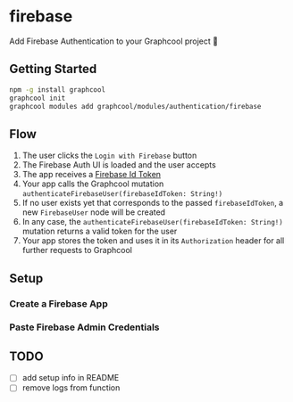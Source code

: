# firebase

Add Firebase Authentication to your Graphcool project 🎁

## Getting Started

```sh
npm -g install graphcool
graphcool init
graphcool modules add graphcool/modules/authentication/firebase
```

## Flow

1. The user clicks the `Login with Firebase` button
2. The Firebase Auth UI is loaded and the user accepts
3. The app receives a [Firebase Id Token](https://firebase.google.com/docs/auth/admin/verify-id-tokens)
4. Your app calls the Graphcool mutation `authenticateFirebaseUser(firebaseIdToken: String!)`
5. If no user exists yet that corresponds to the passed `firebaseIdToken`, a new `FirebaseUser` node will be created
6. In any case, the `authenticateFirebaseUser(firebaseIdToken: String!)` mutation returns a valid token for the user
7. Your app stores the token and uses it in its `Authorization` header for all further requests to Graphcool

## Setup

### Create a Firebase App

### Paste Firebase Admin Credentials


## TODO

- [ ] add setup info in README
- [ ] remove logs from function
